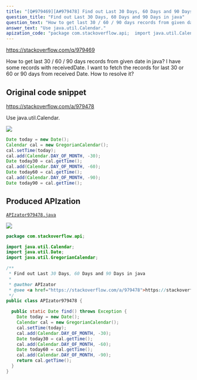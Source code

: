 ```yaml
---
title: "[Q#979469][A#979478] Find out Last 30 Days, 60 Days and 90 Days in java"
question_title: "Find out Last 30 Days, 60 Days and 90 Days in java"
question_text: "How to get last 30 / 60 / 90 days records from given date in java? I have some records with receivedDate. I want to fetch the records for last 30 or 60 or 90 days from received Date. How to resolve it?"
answer_text: "Use java.util.Calendar."
apization_code: "package com.stackoverflow.api;  import java.util.Calendar; import java.util.Date; import java.util.GregorianCalendar;  /**  * Find out Last 30 Days, 60 Days and 90 Days in java  *  * @author APIzator  * @see <a href=\"https://stackoverflow.com/a/979478\">https://stackoverflow.com/a/979478</a>  */ public class APIzator979478 {    public static Date find() throws Exception {     Date today = new Date();     Calendar cal = new GregorianCalendar();     cal.setTime(today);     cal.add(Calendar.DAY_OF_MONTH, -30);     Date today30 = cal.getTime();     cal.add(Calendar.DAY_OF_MONTH, -60);     Date today60 = cal.getTime();     cal.add(Calendar.DAY_OF_MONTH, -90);     return cal.getTime();   } }"
---
```


https://stackoverflow.com/q/979469

How to get last 30 / 60 / 90 days records from given date in java?
I have some records with receivedDate. I want to fetch the records for last 30 or 60 or 90 days from received Date. How to resolve it?



## Original code snippet

https://stackoverflow.com/a/979478

Use java.util.Calendar.

<div class="code-logo"><img src="/stackoverflow.png" /></div>

```java
Date today = new Date();
Calendar cal = new GregorianCalendar();
cal.setTime(today);
cal.add(Calendar.DAY_OF_MONTH, -30);
Date today30 = cal.getTime();
cal.add(Calendar.DAY_OF_MONTH, -60);
Date today60 = cal.getTime();
cal.add(Calendar.DAY_OF_MONTH, -90);
Date today90 = cal.getTime();
```

## Produced APIzation

[`APIzator979478.java`](https://github.com/pasqualesalza/apization-temp-data/raw/master/search/APIzator979478.java)

<div class="code-logo"><img src="/apizator.png" /></div>

```java
package com.stackoverflow.api;

import java.util.Calendar;
import java.util.Date;
import java.util.GregorianCalendar;

/**
 * Find out Last 30 Days, 60 Days and 90 Days in java
 *
 * @author APIzator
 * @see <a href="https://stackoverflow.com/a/979478">https://stackoverflow.com/a/979478</a>
 */
public class APIzator979478 {

  public static Date find() throws Exception {
    Date today = new Date();
    Calendar cal = new GregorianCalendar();
    cal.setTime(today);
    cal.add(Calendar.DAY_OF_MONTH, -30);
    Date today30 = cal.getTime();
    cal.add(Calendar.DAY_OF_MONTH, -60);
    Date today60 = cal.getTime();
    cal.add(Calendar.DAY_OF_MONTH, -90);
    return cal.getTime();
  }
}

```